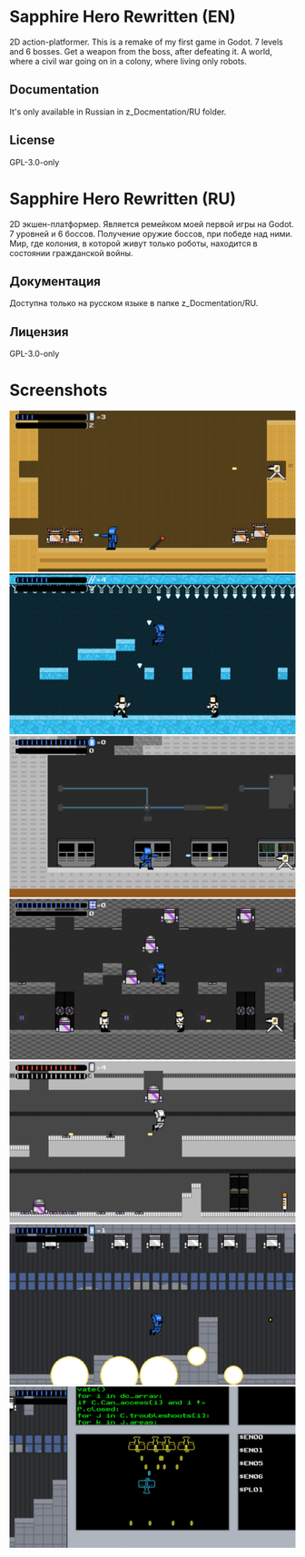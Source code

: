 # Sapphire Hero Rewritten (EN)
2D action-platformer. This is a remake of my first game in Godot.
7 levels and 6 bosses.
Get a weapon from the boss, after defeating it.
A world, where a civil war going on in a colony, where living only robots.
## Documentation
It's only available in Russian in z_Docmentation/RU folder.
## License
GPL-3.0-only

# Sapphire Hero Rewritten (RU)
2D экшен-платформер. Является ремейком моей первой игры на Godot.
7 уровней и 6 боссов.
Получение оружие боссов, при победе над ними.
Мир, где колония, в которой живут только роботы, находится в состоянии гражданской войны.
## Документация
Доступна только на русском языке в папке z_Docmentation/RU.
## Лицензия
GPL-3.0-only

# Screenshots
![img_01](/z_Documentation\Screenshots\01.png)
![img_02](/z_Documentation\Screenshots\02.png)
![img_03](/z_Documentation\Screenshots\03.png)
![img_04](/z_Documentation\Screenshots\04.png)
![img_05](/z_Documentation\Screenshots\05.png)
![img_06](/z_Documentation\Screenshots\06.png)
![img_07](/z_Documentation\Screenshots\07.png)